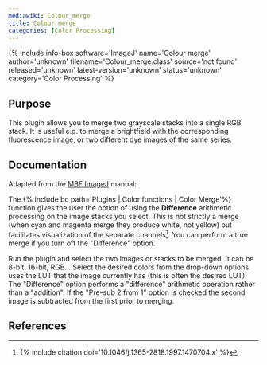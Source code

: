 ```yaml
---
mediawiki: Colour_merge
title: Colour merge
categories: [Color Processing]
---
```


{% include info-box software='ImageJ' name='Colour merge' author='unknown' filename='Colour\_merge.class' source='not found' released='unknown' latest-version='unknown' status='unknown' category='Color Processing' %}

## Purpose

This plugin allows you to merge two grayscale stacks into a single RGB stack. It is useful e.g. to merge a brightfield with the corresponding fluorescence image, or two different dye images of the same series.

## Documentation

Adapted from the [MBF ImageJ](/software/mbf-imagej) manual:

The {% include bc path='Plugins | Color functions | Color Merge'%} function gives the user the option of using the **Difference** arithmetic processing on the image stacks you select. This is not strictly a merge (when cyan and magenta merge they produce white, not yellow) but facilitates visualization of the separate channels[^1]. You can perform a true merge if you turn off the "Difference" option.

Run the plugin and select the two images or stacks to be merged. It can be 8-bit, 16-bit, RGB... Select the desired colors from the drop-down options. <Current> uses the LUT that the image currently has (this is often the desired LUT). The "Difference" option performs a "difference" arithmetic operation rather than a "addition". If the "Pre-sub 2 from 1" option is checked the second image is subtracted from the first prior to merging.

## References

[^1]: {% include citation doi='10.1046/j.1365-2818.1997.1470704.x' %}
